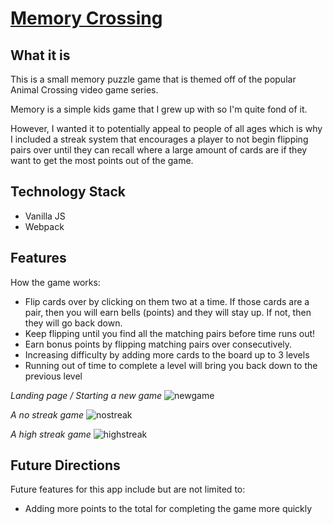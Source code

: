 # [Memory Crossing](https://mendesnathanj.github.io/memory-crossing/)

## What it is
This is a small memory puzzle game that is themed off of the popular Animal Crossing video game series.

Memory is a simple kids game that I grew up with so I'm quite fond of it.

However, I wanted it to potentially appeal to people of all ages which is why I included a streak system that encourages a player to not begin flipping pairs over until they can recall where a large amount of cards are if they want to get the most points out of the game.


## Technology Stack
- Vanilla JS
- Webpack

## Features
How the game works:
  - Flip cards over by clicking on them two at a time. If those cards are a pair, then you will earn bells (points) and they will stay up. If not, then they will go back down.
  - Keep flipping until you find all the matching pairs before time runs out!
  - Earn bonus points by flipping matching pairs over consecutively.
  - Increasing difficulty by adding more cards to the board up to 3 levels
  - Running out of time to complete a level will bring you back down to the previous level

_Landing page / Starting a new game_
![newgame](screenshots/newgame.png)

_A no streak game_
![nostreak](screenshots/nostreakgame.png)

_A high streak game_
![highstreak](screenshots/streakgame.png)


## Future Directions
Future features for this app include but are not limited to:
- Adding more points to the total for completing the game more quickly
